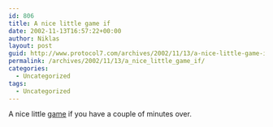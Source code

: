 ```yaml
---
id: 806
title: A nice little game if
date: 2002-11-13T16:57:22+00:00
author: Niklas
layout: post
guid: http://www.protocol7.com/archives/2002/11/13/a-nice-little-game-if/
permalink: /archives/2002/11/13/a_nice_little_game_if/
categories:
  - Uncategorized
tags:
  - Uncategorized
---
```

<div class='microid-e310314bdf7596dbbc1f985f858af3c5f5d8896e'>
  <p>
    A nice little <a href="http://search.nascimpact.com/labo/laby.php">game</a> if you have a couple of minutes over.
  </p>
</div>